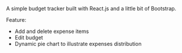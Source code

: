 A simple budget tracker built with React.js and a little bit of Bootstrap.

Feature: 
- Add and delete expense items
- Edit budget
- Dynamic pie chart to illustrate expenses distribution

